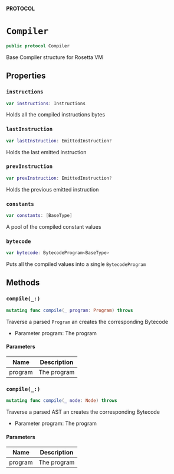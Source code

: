 **PROTOCOL**

# `Compiler`

```swift
public protocol Compiler
```

Base Compiler structure for Rosetta VM

## Properties
### `instructions`

```swift
var instructions: Instructions
```

Holds all the compiled instructions bytes

### `lastInstruction`

```swift
var lastInstruction: EmittedInstruction?
```

Holds the last emitted instruction

### `prevInstruction`

```swift
var prevInstruction: EmittedInstruction?
```

Holds the previous emitted instruction

### `constants`

```swift
var constants: [BaseType]
```

A pool of the compiled constant values

### `bytecode`

```swift
var bytecode: BytecodeProgram<BaseType>
```

Puts all the compiled values into a single `BytecodeProgram`

## Methods
### `compile(_:)`

```swift
mutating func compile(_ program: Program) throws
```

Traverse a parsed `Program` an creates the corresponding Bytecode
- Parameter program: The program

#### Parameters

| Name | Description |
| ---- | ----------- |
| program | The program |

### `compile(_:)`

```swift
mutating func compile(_ node: Node) throws
```

Traverse a parsed AST an creates the corresponding Bytecode
- Parameter program: The program

#### Parameters

| Name | Description |
| ---- | ----------- |
| program | The program |
